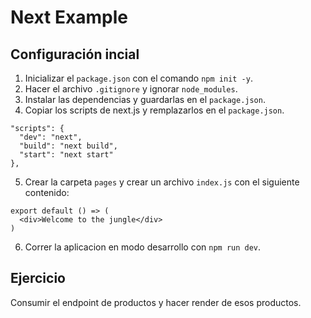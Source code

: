# Next Example

## Configuración incial
1. Inicializar el `package.json` con el comando `npm init -y`.
2. Hacer el archivo `.gitignore` y ignorar `node_modules`.
3. Instalar las dependencias y guardarlas en el `package.json`.
4. Copiar los scripts de next.js y remplazarlos en el `package.json`.
```
"scripts": {
  "dev": "next",
  "build": "next build",
  "start": "next start"
},
```
5. Crear la carpeta `pages` y crear un archivo `index.js` con el siguiente contenido:
```
export default () => (
  <div>Welcome to the jungle</div>
)
```
6. Correr la aplicacion en modo desarrollo con `npm run dev`.

## Ejercicio
Consumir el endpoint de productos y hacer render de esos productos.
